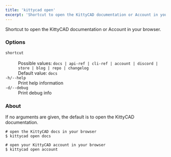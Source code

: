 ```yaml
---
title: 'kittycad open'
excerpt: 'Shortcut to open the KittyCAD documentation or Account in your browser.'
---
```


Shortcut to open the KittyCAD documentation or Account in your browser.

### Options

<dl class="flags">
   <dt><code>shortcut</code></dt>
   <dd><br/>Possible values: <code>docs | api-ref | cli-ref | account | discord | store | blog | repo | changelog</code><br/>Default value: <code>docs</code></dd>

   <dt><code>-h/--help</code></dt>
   <dd>Print help information</dd>

   <dt><code>-d/--debug</code></dt>
   <dd>Print debug info</dd>
</dl>

### About

If no arguments are given, the default is to open the KittyCAD documentation.

```
# open the KittyCAD docs in your browser
$ kittycad open docs

# open your KittyCAD account in your browser
$ kittycad open account
```
